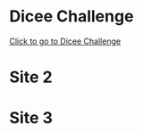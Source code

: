 <!DOCTYPE html>
<html lang="en" dir="ltr">

<head>
  <meta charset="utf-8">
  <title>Index page for several web sites</title>
  <link rel="stylesheet" href="styles.css">
  <link href="https://fonts.googleapis.com/css?family=Arvo" rel="stylesheet">
</head>

<body>
  <h1>Dicee Challenge</h1>
  <a href="/Dicee%20Challenge/dicee.html">Click to go to Dicee Challenge</a>  
  <h1>Site 2</h1>
  <h1>Site 3</h1>
</body>

<footer>
   
</footer>

</html>
